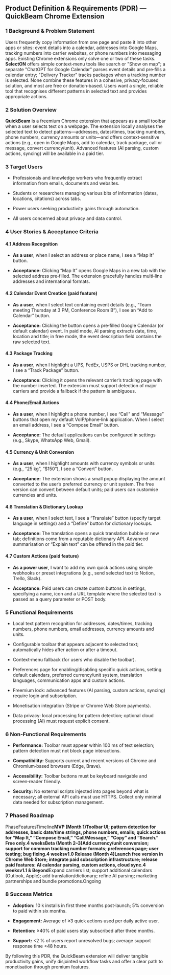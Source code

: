 Product Definition & Requirements (PDR) — QuickBeam Chrome Extension
----------------------------------------------------------------------------------

### 1  Background & Problem Statement

Users frequently copy information from one page and paste it into other apps or sites: event details into a calendar, addresses into Google Maps, tracking numbers into carrier websites, or phone numbers into messaging apps. Existing Chrome extensions only solve one or two of these tasks. **SelectON** offers simple context‑menu tools like search or "Show on map"; a separate "ChatGPT for Google Calendar" parses event details and pre‑fills a calendar entry; "Delivery Tracker" tracks packages when a tracking number is selected. None combine these features in a cohesive, privacy‑focused solution, and most are free or donation‑based. Users want a single, reliable tool that recognises different patterns in selected text and provides appropriate actions.

### 2  Solution Overview

**QuickBeam** is a freemium Chrome extension that appears as a small toolbar when a user selects text on a webpage. The extension locally analyses the selected text to detect patterns—addresses, dates/times, tracking numbers, phone numbers, currency amounts or units—and offers context‑sensitive actions (e.g., open in Google Maps, add to calendar, track package, call or message, convert currency/unit). Advanced features (AI parsing, custom actions, syncing) will be available in a paid tier.

### 3  Target Users

*   Professionals and knowledge workers who frequently extract information from emails, documents and websites.
    
*   Students or researchers managing various bits of information (dates, locations, citations) across tabs.
    
*   Power users seeking productivity gains through automation.
    
*   All users concerned about privacy and data control.
    

### 4  User Stories & Acceptance Criteria

#### 4.1  Address Recognition

*   **As a user**, when I select an address or place name, I see a “Map It” button.
    
*   **Acceptance:** Clicking “Map It” opens Google Maps in a new tab with the selected address pre‑filled. The extension gracefully handles multi‑line addresses and international formats.
    

#### 4.2  Calendar Event Creation (paid feature)

*   **As a user**, when I select text containing event details (e.g., “Team meeting Thursday at 3 PM, Conference Room B”), I see an “Add to Calendar” button.
    
*   **Acceptance:** Clicking the button opens a pre‑filled Google Calendar (or default calendar) event. In paid mode, AI parsing extracts date, time, location and title; in free mode, the event description field contains the raw selected text.
    

#### 4.3  Package Tracking

*   **As a user**, when I highlight a UPS, FedEx, USPS or DHL tracking number, I see a “Track Package” button.
    
*   **Acceptance:** Clicking it opens the relevant carrier’s tracking page with the number inserted. The extension must support detection of major carriers and provide a fallback if the pattern is ambiguous.
    

#### 4.4  Phone/Email Actions

*   **As a user**, when I highlight a phone number, I see “Call” and “Message” buttons that open my default VoIP/phone‑link application. When I select an email address, I see a “Compose Email” button.
    
*   **Acceptance:** The default applications can be configured in settings (e.g., Skype, WhatsApp Web, Gmail).
    

#### 4.5  Currency & Unit Conversion

*   **As a user**, when I highlight amounts with currency symbols or units (e.g., “25 kg”, “$150”), I see a “Convert” button.
    
*   **Acceptance:** The extension shows a small popup displaying the amount converted to the user’s preferred currency or unit system. The free version can convert between default units; paid users can customise currencies and units.
    

#### 4.6  Translation & Dictionary Lookup

*   **As a user**, when I select text, I see a “Translate” button (specify target language in settings) and a “Define” button for dictionary lookups.
    
*   **Acceptance:** The translation opens a quick translation bubble or new tab; definitions come from a reputable dictionary API. Advanced summarisation or “Explain text” can be offered in the paid tier.
    

#### 4.7  Custom Actions (paid feature)

*   **As a power user**, I want to add my own quick actions using simple webhooks or preset integrations (e.g., send selected text to Notion, Trello, Slack).
    
*   **Acceptance:** Paid users can create custom buttons in settings, specifying a name, icon and a URL template where the selected text is passed as a query parameter or POST body.
    

### 5  Functional Requirements

*   Local text pattern recognition for addresses, dates/times, tracking numbers, phone numbers, email addresses, currency amounts and units.
    
*   Configurable toolbar that appears adjacent to selected text; automatically hides after action or after a timeout.
    
*   Context‑menu fallback (for users who disable the toolbar).
    
*   Preferences page for enabling/disabling specific quick actions, setting default calendars, preferred currency/unit system, translation languages, communication apps and custom actions.
    
*   Freemium lock: advanced features (AI parsing, custom actions, syncing) require login and subscription.
    
*   Monetisation integration (Stripe or Chrome Web Store payments).
    
*   Data privacy: local processing for pattern detection; optional cloud processing (AI) must request explicit consent.
    

### 6  Non‑Functional Requirements

*   **Performance:** Toolbar must appear within 100 ms of text selection; pattern detection must not block page interactions.
    
*   **Compatibility:** Supports current and recent versions of Chrome and Chromium‑based browsers (Edge, Brave).
    
*   **Accessibility:** Toolbar buttons must be keyboard navigable and screen‑reader friendly.
    
*   **Security:** No external scripts injected into pages beyond what is necessary; all external API calls must use HTTPS. Collect only minimal data needed for subscription management.
    

### 7  Phased Roadmap

PhaseFeaturesTimeline**MVP (Month 1)**Toolbar UI; pattern detection for addresses, basic date/time strings, phone numbers, emails; quick actions for “Map It,” “Compose Email,” “Call/Message,” “Copy” and “Search.” Free only.4 weeks**Beta (Month 2–3)**Add currency/unit conversion; support for common tracking number formats; preferences page; user testing; bug fixing.4 weeks**v1.0 Release (Month 4)**Launch free version in Chrome Web Store; integrate paid subscription infrastructure; release paid features: AI calendar parsing, custom actions, cloud sync.4 weeks**v1.1 & Beyond**Expand carriers list; support additional calendars (Outlook, Apple); add translation/dictionary; refine AI parsing; marketing partnerships and bundle promotions.Ongoing

### 8  Success Metrics

*   **Adoption:** 10 k installs in first three months post‑launch; 5% conversion to paid within six months.
    
*   **Engagement:** Average of ≥3 quick actions used per daily active user.
    
*   **Retention:** ≥40% of paid users stay subscribed after three months.
    
*   **Support:** <2 % of users report unresolved bugs; average support response time <48 hours.
    

By following this PDR, the QuickBeam extension will deliver tangible productivity gains, unify disjointed workflow tasks and offer a clear path to monetisation through premium features.